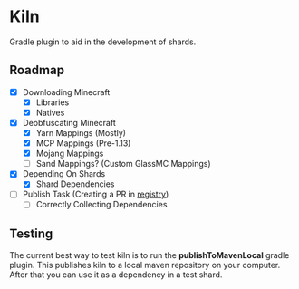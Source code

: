 # Kiln
Gradle plugin to aid in the development of shards.

## Roadmap
 - [x] Downloading Minecraft
   - [x] Libraries
   - [x] Natives
 - [x] Deobfuscating Minecraft
   - [x] Yarn Mappings (Mostly)
   - [x] MCP Mappings (Pre-1.13)
   - [x] Mojang Mappings
   - [ ] Sand Mappings? (Custom GlassMC Mappings)
 - [x] Depending On Shards
   - [x] Shard Dependencies
 - [ ] Publish Task (Creating a PR in [registry](https://github.com/glassmc/registry))
   - [ ] Correctly Collecting Dependencies

## Testing
The current best way to test kiln is to run the **publishToMavenLocal** gradle plugin.
This publishes kiln to a local maven repository on your computer. After that you can use it as a dependency in a test shard.
